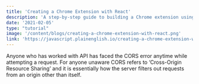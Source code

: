 ```yaml
---
title: 'Creating a Chrome Extension with React'
description: 'A step-by-step guide to building a Chrome extension using React'
date: '2021-02-05'
type: "tutorial"
image: '/content/blogs/creating-a-chrome-extension-with-react.png'
link: 'https://javascript.plainenglish.io/creating-a-chrome-extension-with-react-d92db20550cb?gi=00240dd2868e'
---
```


Anyone who has worked with API has faced the CORS error anytime while attempting a request. For anyone unaware CORS refers to ‘Cross-Origin Resource Sharing’ and it is essentially how the server filters out requests from an origin other than itself.
